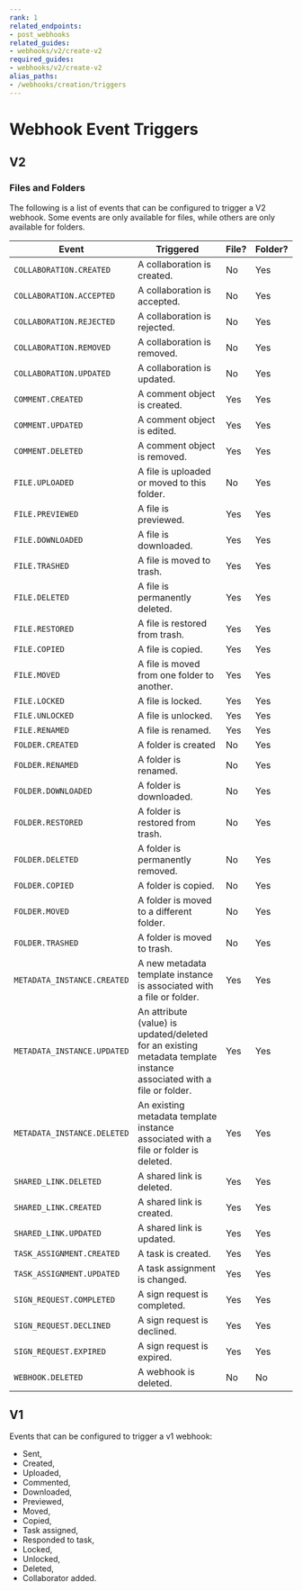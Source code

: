```yaml
---
rank: 1
related_endpoints:
- post_webhooks
related_guides:
- webhooks/v2/create-v2
required_guides:
- webhooks/v2/create-v2
alias_paths:
- /webhooks/creation/triggers
---
```


# Webhook Event Triggers

## V2

### Files and Folders

The following is a list of events that can be configured to trigger a V2
webhook. Some events are only available for files, while others are only
available for folders.

<!-- markdownlint-disable line-length -->
| Event                       | Triggered                                                                                                           | File? | Folder? |
|-----------------------------|---------------------------------------------------------------------------------------------------------------------|-------|---------|
| `COLLABORATION.CREATED`     | A collaboration is created.                                                                                          | No    | Yes     |
| `COLLABORATION.ACCEPTED`    | A collaboration is accepted.                                                                                   | No    | Yes     |
| `COLLABORATION.REJECTED`    | A collaboration is rejected.                                                                                   | No    | Yes     |
| `COLLABORATION.REMOVED`     | A collaboration is removed.                                                                                    | No    | Yes     |
| `COLLABORATION.UPDATED`     | A collaboration is updated.                                                                                   | No    | Yes     |
| `COMMENT.CREATED`           | A comment object is created.                                                                                         | Yes   | Yes     |
| `COMMENT.UPDATED`           | A comment object is edited.                                                                                         | Yes   | Yes     |
| `COMMENT.DELETED`           | A comment object is removed.                                                                                         | Yes   | Yes     |
| `FILE.UPLOADED`             | A file is uploaded or moved to this folder.                                                                       | No    | Yes     |
| `FILE.PREVIEWED`            | A file is previewed.                                                                                                 | Yes   | Yes     |
| `FILE.DOWNLOADED`           | A file is downloaded.                                                                                                | Yes   | Yes     |
| `FILE.TRASHED`              | A file is moved to trash.                                                                                        | Yes   | Yes     |
| `FILE.DELETED`              | A file is permanently deleted.                                                                                       | Yes   | Yes     |
| `FILE.RESTORED`             | A file is restored from trash.                                                                                   | Yes   | Yes     |
| `FILE.COPIED`               | A file is copied.                                                                                                    | Yes   | Yes     |
| `FILE.MOVED`                | A file is moved from one folder to another.                                                                          | Yes   | Yes     |
| `FILE.LOCKED`               | A file is locked.                                                                                                    | Yes   | Yes     |
| `FILE.UNLOCKED`             | A file is unlocked.                                                                                                  | Yes   | Yes     |
| `FILE.RENAMED`              | A file is renamed.                                                                                                 | Yes   | Yes     |
| `FOLDER.CREATED`            | A folder is created                                                                                                 | No    | Yes     |
| `FOLDER.RENAMED`            | A folder is renamed.                                                                                               | No    | Yes     |
| `FOLDER.DOWNLOADED`         | A folder is downloaded.                                                                                              | No    | Yes     |
| `FOLDER.RESTORED`           | A folder is restored from trash.                                                                                 | No    | Yes     |
| `FOLDER.DELETED`            | A folder is permanently removed.                                                                                    | No    | Yes     |
| `FOLDER.COPIED`             | A folder is copied.                                                                                          | No    | Yes     |
| `FOLDER.MOVED`              | A folder is moved to a different folder.                                                                             | No    | Yes     |
| `FOLDER.TRASHED`            | A folder is moved to trash.                                                                                      | No    | Yes     |
| `METADATA_INSTANCE.CREATED` | A new metadata template instance is associated with a file or folder.                                                | Yes   | Yes     |
| `METADATA_INSTANCE.UPDATED` | An attribute (value) is updated/deleted for an existing metadata template instance associated with a file or folder. | Yes   | Yes     |
| `METADATA_INSTANCE.DELETED` | An existing metadata template instance associated with a file or folder is deleted.                                  | Yes   | Yes     |
| `SHARED_LINK.DELETED`       | A shared link is deleted.                                                                                           | Yes   | Yes     |
| `SHARED_LINK.CREATED`       | A shared link is created.                                                                                           | Yes   | Yes     |
| `SHARED_LINK.UPDATED`       | A shared link is updated.                                                                                           | Yes   | Yes     |
| `TASK_ASSIGNMENT.CREATED`   | A task is created.                                                                                                   | Yes   | Yes     |
| `TASK_ASSIGNMENT.UPDATED`   | A task assignment is changed.                                                                                        | Yes   | Yes     |
| `SIGN_REQUEST.COMPLETED`    | A sign request is completed.                                                                                         | Yes   | Yes     |
| `SIGN_REQUEST.DECLINED`     | A sign request is declined.                                                                                          | Yes   | Yes     |
| `SIGN_REQUEST.EXPIRED`      | A sign request is expired.                                                                                           | Yes   | Yes     |
| `WEBHOOK.DELETED`           | A webhook is deleted.                                                                                           | No    | No      |
<!-- markdownlint-enable line-length -->
<!-- markdownlint-disable line-length -->
<!-- | `SIGN_REQUEST.SIGNER_EMAIL_BOUNCED` | A sign request recipient email notification was not delivered | -->
<!-- markdownlint-enable line-length -->

## V1

Events that can be configured to trigger a v1 webhook: 

- Sent,
- Created,
- Uploaded,
- Commented,
- Downloaded,
- Previewed,
- Moved,
- Copied,
- Task assigned,
- Responded to task,
- Locked,
- Unlocked,
- Deleted,
- Collaborator added.